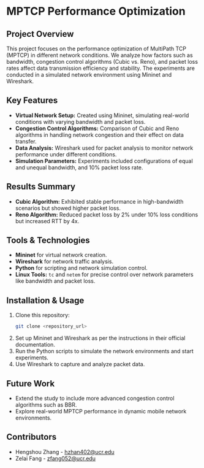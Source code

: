 # MPTCP Performance Optimization

## Project Overview
This project focuses on the performance optimization of MultiPath TCP (MPTCP) in different network conditions. We analyze how factors such as bandwidth, congestion control algorithms (Cubic vs. Reno), and packet loss rates affect data transmission efficiency and stability. The experiments are conducted in a simulated network environment using Mininet and Wireshark.

## Key Features
- **Virtual Network Setup:** Created using Mininet, simulating real-world conditions with varying bandwidth and packet loss.
- **Congestion Control Algorithms:** Comparison of Cubic and Reno algorithms in handling network congestion and their effect on data transfer.
- **Data Analysis:** Wireshark used for packet analysis to monitor network performance under different conditions.
- **Simulation Parameters:** Experiments included configurations of equal and unequal bandwidth, and 10% packet loss rate.

## Results Summary
- **Cubic Algorithm:** Exhibited stable performance in high-bandwidth scenarios but showed higher packet loss.
- **Reno Algorithm:** Reduced packet loss by 2% under 10% loss conditions but increased RTT by 4x.

## Tools & Technologies
- **Mininet** for virtual network creation.
- **Wireshark** for network traffic analysis.
- **Python** for scripting and network simulation control.
- **Linux Tools:** `tc` and `netem` for precise control over network parameters like bandwidth and packet loss.

## Installation & Usage
1. Clone this repository:
   ```bash
   git clone <repository_url>
2. Set up Mininet and Wireshark as per the instructions in their official documentation.
3. Run the Python scripts to simulate the network environments and start experiments.
4. Use Wireshark to capture and analyze packet data.

## Future Work
- Extend the study to include more advanced congestion control algorithms such as BBR.
- Explore real-world MPTCP performance in dynamic mobile network environments.

## Contributors
- Hengshou Zhang - hzhan402@ucr.edu
- Zelai Fang - zfang052@ucr.edu